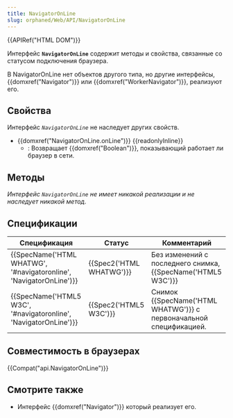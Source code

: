```yaml
---
title: NavigatorOnLine
slug: orphaned/Web/API/NavigatorOnLine
---
```


{{APIRef("HTML DOM")}}

Интерфейс **`NavigatorOnLine`** содержит методы и свойства, связанные со статусом подключения браузера.

В NavigatorOnLine нет объектов другого типа, но другие интерфейсы, {{domxref("Navigator")}} или {{domxref("WorkerNavigator")}}, реализуют его.

## Свойства

Интерфейс *`NavigatorOnLine`* не наследует других свойств.

- {{domxref("NavigatorOnLine.onLine")}} {{readonlyInline}}
  - : Возвращает {{domxref("Boolean")}}, показывающий работает ли браузер в сети.

## Методы

_Интерфейс_ _`NavigatorOnLine`_ _не имеет никакой реализации и не наследует никакой метод._

## Спецификации

| Спецификация                                                                             | Статус                           | Комментарий                                                                 |
| ---------------------------------------------------------------------------------------- | -------------------------------- | --------------------------------------------------------------------------- |
| {{SpecName('HTML WHATWG', '#navigatoronline', 'NavigatorOnLine')}} | {{Spec2('HTML WHATWG')}} | Без изменений с последнего снимка,{{SpecName('HTML5 W3C')}}          |
| {{SpecName('HTML5 W3C', '#navigatoronline', 'NavigatorOnLine')}}     | {{Spec2('HTML5 W3C')}}     | Снимок {{SpecName('HTML WHATWG')}} с первоначальной спецификацией. |

## Совместимость в браузерах

{{Compat("api.NavigatorOnLine")}}

## Смотрите также

- Интерфейс {{domxref("Navigator")}} который реализует его.
